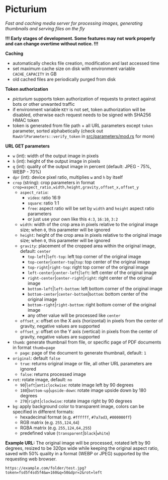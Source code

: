 # Picturium

_Fast and caching media server for processing images, generating thumbnails and serving files on the fly_

**!!! Early stages of development. Some features may not work properly and can change overtime without notice. !!!**


**Caching**
- automatically checks file creation, modification and last accessed time
- set maximum cache size on disk with environment variable `CACHE_CAPACITY` in GB
- old cached files are periodically purged from disk


**Token authorization**
- _picturium_ supports token authorization of requests to protect against bots or other unwanted traffic
- if environment variable `KEY` is not set, token authorization will be disabled, otherwise each request needs to be signed with SHA256 HMAC token
- token is generated from file path + all URL parameters except `token` parameter, sorted alphabetically (check out `RawUrlParameters::verify_token` in [src/parameters/mod.rs](https://github.com/lamka02sk/picturium/blob/master/src/parameters/mod.rs) for more)

**URL GET parameters**
- `w` (int): width of the output image in pixels
- `h` (int): height of the output image in pixels
- `q` (int): quality of the output image in percent (default: JPEG - 75%, WEBP - 70%)
- `dpr` (int): device pixel ratio, multiplies `w` and `h` by itself
- `crop` (string): crop parameters in format `crop=aspect_ratio,width,height,gravity,offset_x,offset_y`
    - `aspect_ratio`:
        - `video`: ratio 16:9
        - `square`: ratio 1:1
        - `free`: aspect ratio will be set by `width` and `height` aspect ratio parameters
        - or just use your own like this `4:3`, `16:10`, `3:2`
    - `width`: width of the crop area in pixels relative to the original image size; when `0`, this parameter will be ignored
    - `height`: height of the crop area in pixels relative to the original image size; when `0`, this parameter will be ignored
    - `gravity`: placement of the cropped area within the original image, default: `center`
        - `top-left`|`left-top`: left top corner of the original image
        - `top-center`|`center-top`|`top`: top center of the original image
        - `top-right`|`right-top`: right top corner of the original image
        - `left-center`|`center-left`|`left`: left center of the original image
        - `right-center`|`center-right`|`right`: right center of the original image
        - `bottom-left`|`left-bottom`: left bottom corner of the original image
        - `bottom-center`|`center-bottom`|`bottom`: bottom center of the original image
        - `bottom-right`|`right-bottom`: right bottom corner of the original image
        - any other value will be processed like `center`
    - `offset_x`: offset on the X axis (horizontal) in pixels from the center of gravity, negative values are supported
    - `offset_y`: offset on the Y axis (vertical) in pixels from the center of gravity, negative values are supported
- `thumb`: generate thumbnail from file, or specific page of PDF documents in format `thumb=page`
    - `page`: page of the document to generate thumbnail, default: `1`
- `original`: default `false`
    - `true`: returns original image or file, all other URL parameters are ignored
    - `false`: returns processed image
- `rot`: rotate image, default: `no`
    - `90`|`left`|`anticlockwise`: rotate image left by 90 degrees
    - `180`|`bottom-up`|`upside-down`: rotate image upside down by 180 degrees
    - `270`|`right`|`clockwise`: rotate image right by 90 degrees
- `bg`: apply background color to transparent image, colors can be specified in different formats:
    - hexadecimal format (e.g. `#ffffff`, `#7a7ad3`, `#000000ff`)
    - RGB matrix (e.g. `255,124,64`)
    - RGBA matrix (e.g. `255,124,64,255`)
    - predefined value (`transparent`|`black`|`white`)
 
**Example URL:**
The original image will be processed, rotated left by 90 degrees, resized to be 320px wide while keeping the original aspect ratio, saved with 50% quality in a format (WEBP or JPEG) supported by the requesting web browser.
```url
https://example.com/folder/test.jpg?token=fsd5f4sd5f4&w=160&q=50&dpr=2&rot=left
```
